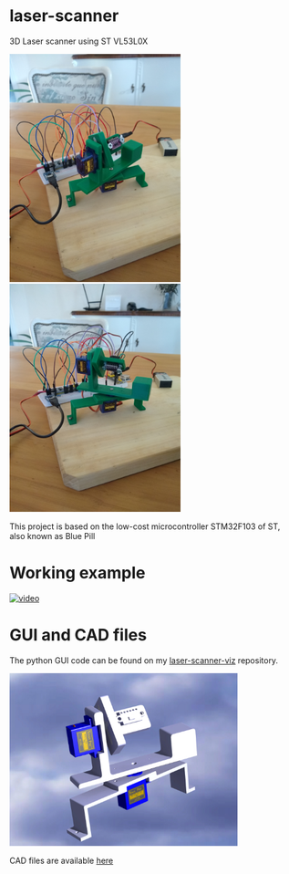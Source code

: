 # laser-scanner
3D Laser scanner using ST VL53L0X
<p float="left">
  <img src="/laser-scanner/media/scanner-real-1.jpg" width="300">
  <img src="/laser-scanner/media/scanner-real-2.jpg" width="300">
</p>
This project is based on the low-cost microcontroller STM32F103 of ST, also known as Blue Pill

# Working example

[![video](http://img.youtube.com/vi/1O1wz0j2Dec/0.jpg)](http://www.youtube.com/watch?v=1O1wz0j2Dec)

# GUI and CAD files

The python GUI code can be found on my [laser-scanner-viz](https://github.com/pfontana96/laser-scanner-viz) repository.

<p float="left">
  <img src="/laser-scanner/media/scanner_1.jpg" width="400">
</p>

CAD files are available [here](/laser-scanner/media/cad_files)
